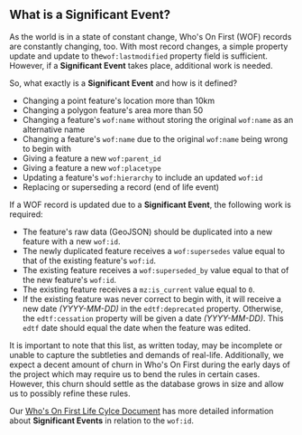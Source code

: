 ## What is a Significant Event?

As the world is in a state of constant change, Who's On First (WOF) records are constantly changing, too. With most record changes, a simple property update and update to the`wof:lastmodified` property field is sufficient. However, if a **Significant Event** takes place, additional work is needed. 

So, what exactly is a **Significant Event** and how is it defined?

- Changing a point feature's location more than 10km
- Changing a polygon feature's area more than 50
- Changing a feature's `wof:name` without storing the original `wof:name` as an alternative name
- Changing a feature's `wof:name` due to the original `wof:name` being wrong to begin with
- Giving a feature a new `wof:parent_id`
- Giving a feature a new `wof:placetype`
- Updating a feature's `wof:hierarchy` to include an updated `wof:id`
- Replacing or superseding a record (end of life event)

If a WOF record is updated due to a **Significant Event**, the following work is required:

- The feature's raw data (GeoJSON) should be duplicated into a new feature with a new `wof:id`.
- The newly duplicated feature receives a `wof:supersedes` value equal to that of the existing feature's `wof:id`.
- The existing feature receives a `wof:superseded_by` value equal to that of the new feature's `wof:id`.
- The existing feature receives a `mz:is_current` value equal to `0`.
- If the existing feature was never correct to begin with, it will receive a new date _(YYYY-MM-DD)_ in the `edtf:deprecated` property. Otherwise, the `edtf:cessation` property will be given a date _(YYYY-MM-DD)_. This `edtf` date should equal the date when the feature was edited.

It is important to note that this list, as written today, may be incomplete or unable to capture the subtleties and demands of real-life. Additionally, we expect a decent amount of churn in Who's On First during the early days of the project which may require us to bend the rules in certain cases. However, this churn should settle as the database grows in size and allow us to possibly refine these rules.

Our [Who's On First Life Cylce Document](https://github.com/whosonfirst/whosonfirst-cookbook/blob/master/definition/wof:id_lifecycle.md) has more detailed information about **Significant Events** in relation to the `wof:id`.
